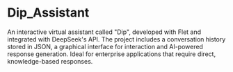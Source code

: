 # Dip_Assistant
An interactive virtual assistant called "Dip", developed with Flet and integrated with DeepSeek's API. The project includes a conversation history stored in JSON, a graphical interface for interaction and AI-powered response generation. Ideal for enterprise applications that require direct, knowledge-based responses.

